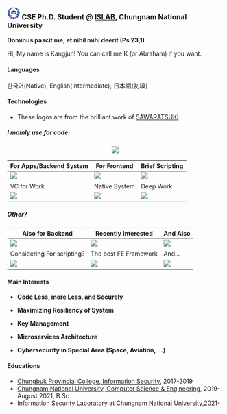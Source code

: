 ### <img src="https://raw.githubusercontent.com/0x00000FF/0x00000FF/master/images.png" height="30" /> CSE Ph.D. Student @ [ISLAB](https://blog.islab.work), Chungnam National University

**Dominus pascit me, et nihil mihi deerit (Ps 23,1)**

Hi, My name is Kangjun! You can call me K (or Abraham) if you want.


#### Languages

한국어(Native), English(Intermediate), 日本語(初級)

#### Technologies
* These logos are from the brilliant work of [SAWARATSUKI](https://github.com/SAWARATSUKI/ServiceLogos)

##### I mainly use for code:
<p align="center"><img src="https://raw.githubusercontent.com/SAWARATSUKI/ServiceLogos/master/VisualStudioCode/VisualStudioCode.png" height="200" /></p>

| For Apps/Backend System| For Frontend| Brief Scripting |
|-----|-----|-----|
| <img src="https://raw.githubusercontent.com/SAWARATSUKI/ServiceLogos/master/C%23/C%23 Purple.png" height="100" />  |  <img src="https://raw.githubusercontent.com/SAWARATSUKI/ServiceLogos/master/TypeScript/TypeScript.png" height="100" /> |  <img src="https://raw.githubusercontent.com/SAWARATSUKI/ServiceLogos/master/Python/Python.png" height="100" />  | 
|VC for Work|Native System|Deep Work|
|<img src="https://raw.githubusercontent.com/SAWARATSUKI/ServiceLogos/master/GitLab/GitLab.png" height="100" />|<img src="https://raw.githubusercontent.com/SAWARATSUKI/ServiceLogos/master/Rust/Rust.png" height="100" />|<img src="https://raw.githubusercontent.com/SAWARATSUKI/ServiceLogos/master/C/C.png" height="100" />|

##### Other?

| Also for Backend | Recently Interested | And Also |
|-----|-----|-----|
|<img src="https://raw.githubusercontent.com/SAWARATSUKI/ServiceLogos/master/Java/Java.png" height="100" />|<img src="https://raw.githubusercontent.com/SAWARATSUKI/ServiceLogos/master/Laravel/Laravel.png" height="100" />|<img src="https://raw.githubusercontent.com/SAWARATSUKI/ServiceLogos/master/FORTRAN/FORTRAN.png" height="100" />|
|Considering For scripting?|The best FE Framework| And...|
|<img src="https://raw.githubusercontent.com/SAWARATSUKI/ServiceLogos/master/Ruby/Ruby.png" height="100" />|<img src="https://raw.githubusercontent.com/SAWARATSUKI/ServiceLogos/master/React/React.png" height="100" />|<img src="https://raw.githubusercontent.com/SAWARATSUKI/ServiceLogos/master/404Notfound/NotFound.png" height="100" />|

#### Main Interests
* **Code Less, more Less, and Securely**

* **Maximizing Resiliency of System**
 
* **Key Management**

* **Microservices Architecture**

* **Cybersecurity in Special Area (Space, Aviation, ...)**

#### Educations
* [Chungbuk Provincial College, Information Security](http://www.cpu.ac.kr/), 2017-2019
* [Chungnam National University, Computer Science & Engineering](https://computer.cnu.ac.kr/computer/index.do), 2019-August 2021, B.Sc
* Information Security Laboratory at [Chungnam National University](https://computer.cnu.ac.kr/computer/index.do),2021-
